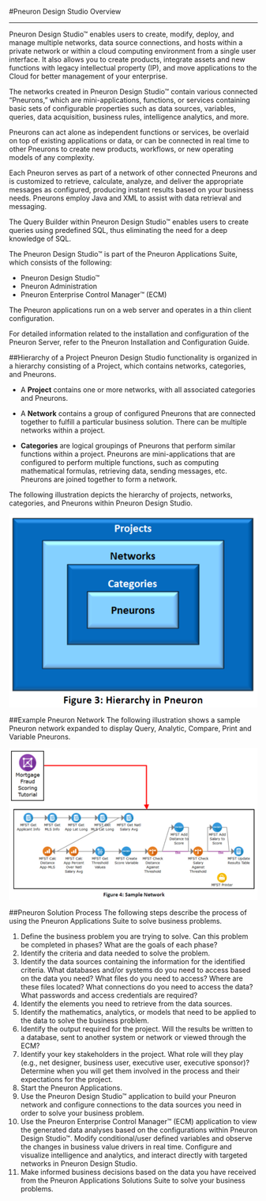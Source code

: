 #Pneuron Design Studio Overview 
___
Pneuron Design Studio™ enables users to create, modify, deploy, and manage multiple networks, data source connections, and hosts within a private network or within a cloud computing environment from a single user interface. It also allows you to create products, integrate assets and new functions with legacy intellectual property (IP), and move applications to the Cloud for better management of your enterprise. 

The networks created in Pneuron Design Studio™ contain various connected “Pneurons,” which are mini-applications, functions, or services containing basic sets of configurable properties such as data sources, variables, queries, data acquisition, business rules, intelligence analytics, and more.  

Pneurons can act alone as independent functions or services, be overlaid on top of existing applications or data, or can be connected in real time to other Pneurons to create new products, workflows, or new operating models of any complexity.   

Each Pneuron serves as part of a network of other connected Pneurons and is customized to retrieve, calculate, analyze, and deliver the appropriate messages as configured, producing instant results based on your business needs. Pneurons employ Java and XML to assist with data retrieval and messaging. 

The Query Builder within Pneuron Design Studio™ enables users to create queries using predefined SQL, thus eliminating the need for a deep knowledge of SQL. 

The Pneuron Design Studio™ is part of the Pneuron Applications Suite, which consists of the following:

- Pneuron Design Studio™ 
- Pneuron Administration 
- Pneuron Enterprise Control Manager™ (ECM) 

The Pneuron applications run on a web server and operates in a thin client configuration.  

For detailed information related to the installation and configuration of the Pneuron Server, refer to the Pneuron Installation and Configuration Guide. 

##Hierarchy of a Project
Pneuron Design Studio functionality is organized in a hierarchy consisting of a Project, which contains networks, categories, and Pneurons.

- A **Project** contains one or more networks, with all associated categories and Pneurons.

- A **Network** contains a group of configured Pneurons that are connected together to fulfill a particular business solution. There can be multiple networks within a project.

- **Categories** are logical groupings of Pneurons that perform similar functions within a project.
Pneurons are mini-applications that are configured to perform multiple functions, such as computing mathematical formulas, retrieving data, sending messages, etc. Pneurons are joined together to form a network.

The following illustration depicts the hierarchy of projects, networks, categories, and Pneurons within Pneuron Design Studio.

![image.png](../img/DS/DSGuide/dsg1.png)


##Example Pneuron Network
The following illustration shows a sample Pneuron network expanded to display Query, Analytic, Compare, Print and Variable Pneurons.

![image.png](../img/DS/DSGuide/dsg2.png)

##Pneuron Solution Process
The following steps describe the process of using the Pneuron Applications Suite to solve business problems.

1. Define the business problem you are trying to solve. Can this problem be completed in phases? What are the goals of each phase?
2. Identify the criteria and data needed to solve the problem.
3. Identify the data sources containing the information for the identified criteria. What databases and/or systems do you need to access based on the data you need? What files do you need to access? Where are these files located? What connections do you need to access the data? What passwords and access credentials are required?
4. Identify the elements you need to retrieve from the data sources.
5. Identify the mathematics, analytics, or models that need to be applied to the data to solve the business problem.
6. Identify the output required for the project. Will the results be written to a database, sent to another system or network or viewed through the ECM?
7. Identify your key stakeholders in the project. What role will they play (e.g., net designer, business user, executive user, executive sponsor)? Determine when you will get them involved in the process and their expectations for the project.
8. Start the Pneuron Applications.
9. Use the Pneuron Design Studio™ application to build your Pneuron network and configure connections to the data sources you need in order to solve your business problem.
10. Use the Pneuron Enterprise Control Manager™ (ECM) application to view the generated data analyses based on the configurations within Pneuron Design Studio™. Modify conditional/user defined variables and observe the changes in business value drivers in real time. Configure and visualize intelligence and analytics, and interact directly with targeted networks in Pneuron Design Studio.
11. Make informed business decisions based on the data you have received from the Pneuron Applications Solutions Suite to solve your business problems.
